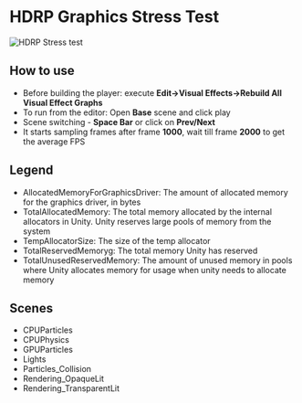 # HDRP Graphics Stress Test
![HDRP Stress test](https://i.imgur.com/JLpMwqL.png)  
## How to use  
- Before building the player: execute **Edit->Visual Effects->Rebuild All Visual Effect Graphs**  
- To run from the editor: Open **Base** scene and click play  
- Scene switching - **Space Bar** or click on **Prev/Next**  
- It starts sampling frames after frame **1000**, wait till frame **2000** to get the average FPS  
## Legend
- AllocatedMemoryForGraphicsDriver: The amount of allocated memory for the graphics driver, in bytes  
- TotalAllocatedMemory: The total memory allocated by the internal allocators in Unity. Unity reserves large pools of memory from the system  
- TempAllocatorSize: The size of the temp allocator  
- TotalReservedMemoryg: The total memory Unity has reserved  
- TotalUnusedReservedMemory: The amount of unused memory in pools where Unity allocates memory for usage when unity needs to allocate memory  
## Scenes
- CPUParticles
- CPUPhysics
- GPUParticles
- Lights
- Particles_Collision
- Rendering_OpaqueLit
- Rendering_TransparentLit



